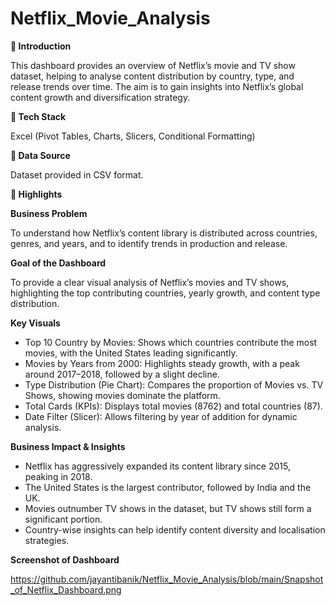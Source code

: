 # Netflix_Movie_Analysis

**🔹 Introduction**

This dashboard provides an overview of Netflix’s movie and TV show dataset, helping to analyse content distribution by country, type, and release trends over time. The aim is to gain insights into Netflix’s global content growth and diversification strategy.

**🔹 Tech Stack**

Excel (Pivot Tables, Charts, Slicers, Conditional Formatting)

**🔹 Data Source**

Dataset provided in CSV format.

**🔹 Highlights**

**Business Problem**

To understand how Netflix’s content library is distributed across countries, genres, and years, and to identify trends in production and release.

**Goal of the Dashboard**

To provide a clear visual analysis of Netflix’s movies and TV shows, highlighting the top contributing countries, yearly growth, and content type distribution.

**Key Visuals**

- Top 10 Country by Movies: Shows which countries contribute the most movies, with the United States leading significantly.
- Movies by Years from 2000: Highlights steady growth, with a peak around 2017–2018, followed by a slight decline.
- Type Distribution (Pie Chart): Compares the proportion of Movies vs. TV Shows, showing movies dominate the platform.
- Total Cards (KPIs): Displays total movies (8762) and total countries (87).
- Date Filter (Slicer): Allows filtering by year of addition for dynamic analysis.

**Business Impact & Insights**

- Netflix has aggressively expanded its content library since 2015, peaking in 2018.
- The United States is the largest contributor, followed by India and the UK.
- Movies outnumber TV shows in the dataset, but TV shows still form a significant portion.
- Country-wise insights can help identify content diversity and localisation strategies.

**Screenshot of Dashboard**

https://github.com/jayantibanik/Netflix_Movie_Analysis/blob/main/Snapshot_of_Netflix_Dashboard.png

